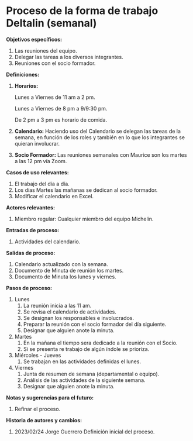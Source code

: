# Proceso de la forma de trabajo Deltalin (semanal)

********************************************Objetivos específicos:********************************************

1. Las reuniones del equipo.
2. Delegar las tareas a los diversos integrantes.
3. Reuniones con el socio formador.

**************************Definiciones:**************************

1. **Horarios:** 
    
    Lunes a Viernes de 11 am a 2 pm.
    
    Lunes a Viernes de 8 pm a 9/9:30 pm.
    
    De 2 pm a 3 pm es horario de comida.
    
2. **Calendario:**
Haciendo uso del Calendario se delegan las tareas de la semana, en función de los roles y también en lo que los integrantes se quieran involucrar.
3. ******************************Socio Formador:******************************
Las reuniones semanales con Maurice son los martes a las 12 pm vía Zoom.

******************Casos de uso relevantes:******************

1. El trabajo del día a día.
2. Los días Martes las mañanas se dedican al socio formador.
3. Modificar el calendario en Excel.

**************************************Actores relevantes:**************************************

1. Miembro regular: Cualquier miembro del equipo Michelin.

****************************************Entradas de proceso:****************************************

1. Actividades del calendario.

**************************************Salidas de proceso:**************************************

1. Calendario actualizado con la semana.
2. Documento de Minuta de reunión los martes.
3. Documento de Minuta los lunes y viernes.

**********************************Pasos de proceso:**********************************

1. Lunes
    1. La reunión inicia a las 11 am.
    2. Se revisa el calendario de actividades.
    3. Se designan los responsables e involucrados. 
    4. Preparar la reunión con el socio formador del día siguiente.
    5. Designar que alguien anote la minuta.
2. Martes
    1. En la mañana el tiempo sera dedicado a la reunión con el Socio.
    2. Si se presenta re trabajo de algún índole se prioriza. 
3. Miércoles - Jueves
    1. Se trabajan en las actividades definidas el lunes.
4. Viernes
    1. Junta de resumen de semana (departamental o equipo).
    2. Análisis de las actividades de la siguiente semana.
    3. Designar que alguien anote la minuta.

********************************************Notas y sugerencias para el futuro:********************************************

1. Refinar el proceso.

********Historia de autores y cambios:********

1. 2023/02/24 Jorge Guerrero Definición inicial del proceso.